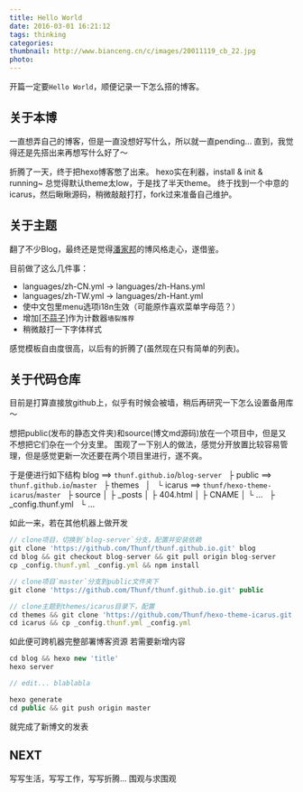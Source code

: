 ```yaml
---
title: Hello World
date: 2016-03-01 16:21:12
tags: thinking
categories:
thumbnail: http://www.bianceng.cn/c/images/20011119_cb_22.jpg
photo:
---
```


开篇一定要`Hello World`，顺便记录一下怎么搭的博客。

<!-- more -->

## 关于本博 ##

一直想弄自己的博客，但是一直没想好写什么，所以就一直pending...
直到，我觉得还是先搭出来再想写什么好了～

折腾了一天，终于把hexo博客憋了出来。
hexo实在利器，install & init & running~
总觉得默认theme太low，于是找了半天theme。
终于找到一个中意的icarus，然后瞅瞅源码，稍微敲敲打打，fork过来准备自己维护。

## 关于主题 ##

翻了不少Blog，最终还是觉得[潘家邦][0]的博风格走心，遂借鉴。

目前做了这么几件事：
- languages/zh-CN.yml → languages/zh-Hans.yml
- languages/zh-TW.yml → languages/zh-Hant.yml
- 使中文包里menu选项i18n生效（可能原作喜欢菜单字母范？）
- 增加[[不蒜子]][1]作为计数器`墙裂推荐`
- 稍微敲打一下字体样式

感觉模板自由度很高，以后有的折腾了(虽然现在只有简单的列表)。

## 关于代码仓库 ##

目前是打算直接放github上，似乎有时候会被墙，稍后再研究一下怎么设置备用库～

想把public(发布的静态文件夹)和source(博文md源码)放在一个项目中，但是又不想把它们杂在一个分支里。
围观了一下别人的做法，感觉分开放置比较容易管理，但是感觉更新一次还要在两个项目里进行，遂不爽。

于是便进行如下结构
blog ==> `thunf.github.io`/`blog-server`
  ├ public ==> `thunf.github.io`/`master`
  ├ themes
  │   └ icarus ==> `thunf/hexo-theme-icarus`/`master`
  ├ source
  │   ├ _posts
  │   ├ 404.html
  │   ├ CNAME
  │   └ ...
  ├ _config.thunf.yml
  └ ...

如此一来，若在其他机器上做开发
```js
// clone项目，切换到`blog-server`分支，配置并安装依赖
git clone 'https://github.com/Thunf/thunf.github.io.git' blog
cd blog && git checkout blog-server && git pull origin blog-server
cp _config.thunf.yml _config.yml && npm install

// clone项目`master`分支到public文件夹下
git clone 'https://github.com/Thunf/thunf.github.io.git' public

// clone主题到themes/icarus目录下，配置
cd themes && git clone 'https://github.com/Thunf/hexo-theme-icarus.git' icarus
cd icarus && cp _config.thunf.yml _config.yml

```
如此便可跨机器完整部署博客资源
若需要新增内容
```js
cd blog && hexo new 'title'
hexo server

// edit... blablabla

hexo generate
cd public && git push origin master

```
就完成了新博文的发表


## NEXT ##

写写生活，写写工作，写写折腾... 围观与求围观




[0]: https://blog.jamespan.me/
[1]: http://service.ibruce.info/
